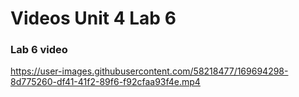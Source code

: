 # Videos Unit 4 Lab 6

### Lab 6 video

https://user-images.githubusercontent.com/58218477/169694298-8d775260-df41-41f2-89f6-f92cfaa93f4e.mp4
